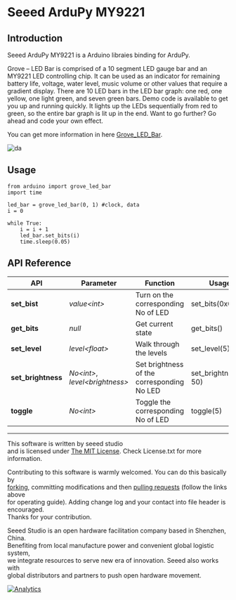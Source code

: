 # Seeed ArduPy MY9221

## Introduction
Seeed ArduPy MY9221 is a Arduino libraies binding for ArduPy.

Grove – LED Bar is comprised of a 10 segment LED gauge bar and an MY9221 LED controlling chip. It can be used as an indicator for remaining battery life, voltage, water level, music volume or other values that require a gradient display. There are 10 LED bars in the LED bar graph: one red, one yellow, one light green, and seven green bars. Demo code is available to get you up and running quickly. It lights up the LEDs sequentially from red to green, so the entire bar graph is lit up in the end. Want to go further? Go ahead and code your own effect.

You can get more information in here [Grove_LED_Bar](https://github.com/Seeed-Studio/Grove_LED_Bar).

![da](https://raw.githubusercontent.com/Seeed-Studio/Grove_LED_Bar/master/Grove_LED_Bar.gif)

## Usage

```
from arduino import grove_led_bar
import time

led_bar = grove_led_bar(0, 1) #clock, data
i = 0

while True:
    i = i + 1
    led_bar.set_bits(i)
    time.sleep(0.05)
```

## API Reference

| API | Parameter |Function|Usage|
| ----| ----|----|----|
|**set_bist**|*value\<int\>*| Turn on the corresponding No of LED | set_bits(0x000F)|
|**get_bits**|*null*| Get current state | get_bits()|
|**set_level**|*level\<float\>*|Walk through the levels|set_level(5)|
|**set_brightness**|*No\<int\>*, *level\<brightness\>*|Set brightness of the corresponding No LED|set_brightness(1, 50)|
|**toggle**|*No\<int\>*|Toggle the corresponding No of LED|toggle(5)|

----

This software is written by seeed studio<br>
and is licensed under [The MIT License](http://opensource.org/licenses/mit-license.php). Check License.txt for more information.<br>

Contributing to this software is warmly welcomed. You can do this basically by<br>
[forking](https://help.github.com/articles/fork-a-repo), committing modifications and then [pulling requests](https://help.github.com/articles/using-pull-requests) (follow the links above<br>
for operating guide). Adding change log and your contact into file header is encouraged.<br>
Thanks for your contribution.

Seeed Studio is an open hardware facilitation company based in Shenzhen, China. <br>
Benefiting from local manufacture power and convenient global logistic system, <br>
we integrate resources to serve new era of innovation. Seeed also works with <br>
global distributors and partners to push open hardware movement.<br>


[![Analytics](https://ga-beacon.appspot.com/UA-46589105-3/Grove_LED_Bar)](https://github.com/igrigorik/ga-beacon)